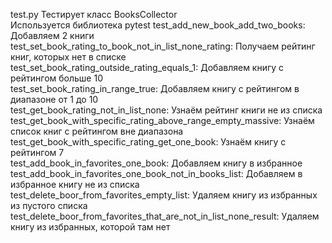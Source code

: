 test.py Тестирует класс BooksCollector  
Используется библиотека pytest
test_add_new_book_add_two_books: Добавляем 2 книги  
test_set_book_rating_to_book_not_in_list_none_rating: Получаем рейтинг книг, которых нет в списке      
test_set_book_rating_outside_rating_equals_1: Добавляем книгу с рейтингом больше 10   
test_set_book_rating_in_range_true: Добавляем книгу с рейтингом в диапазоне от 1 до 10    
test_get_book_rating_not_in_list_none: Узнаём рейтинг книги не из списка  
test_get_book_with_specific_rating_above_range_empty_massive: Узнаём список книг с рейтингом вне диапазона      
test_get_book_with_specific_rating_get_one_book: Узнаём книгу с рейтингом 7  
test_add_book_in_favorites_one_book: Добавляем книгу в избранное  
test_add_book_in_favorites_one_book_not_in_books_list: Добавляем в избранное книгу не из списка  
test_delete_boor_from_favorites_empty_list: Удаляем книгу из избранных из пустого списка  
test_delete_boor_from_favorites_that_are_not_in_list_none_result: Удаляем книгу из избранных, которой там нет  